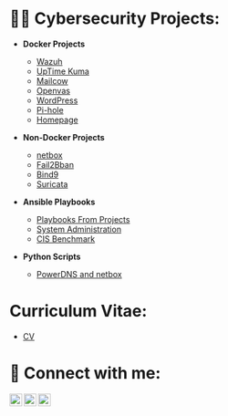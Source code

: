 <h1>👨‍💻 Cybersecurity Projects:</h2>

- <b>Docker Projects</b>
  - [Wazuh](https://github.com/nunof86/wazuh)
  - [UpTime Kuma](https://github.com/nunof86/uptimekuma)
  - [Mailcow](https://github.com/nunof86/mailcow)
  - [Openvas](https://github.com/nunof86/openvas)
  - [WordPress](https://github.com/nunof86/wordpress)
  - [Pi-hole](https://github.com/nunof86/pihole)
  - [Homepage](https://github.com/nunof86/Homepage)
- <b>Non-Docker Projects</b>
  - [netbox](https://github.com/nunof86/netbox)
  - [Fail2Bban](https://github.com/nunof86/fail2ban)
  - [Bind9](https://github.com/nunof86/dns-bind9)
  - [Suricata](https://github.com/nunof86/suricata)
  
- <b>Ansible Playbooks</b>
  - [Playbooks From Projects](https://github.com/nunof86/ansible-playbooks/tree/main/debian-based/playbooks_from_projects)
  - [System Administration](https://github.com/nunof86/ansible-playbooks/tree/main/debian-based/system_administration)
  - [CIS Benchmark](https://github.com/nunof86/CIS-Benchmark)

- <b>Python Scripts</b>
  - [PowerDNS and netbox](https://github.com/nunof86/python-scripts)


<h1>Curriculum Vitae:</h2>

  - [CV](https://github.com/nunof86/nunof86/blob/main/cv.pdf)

<h1> 🤳 Connect with me:</h2>

[<img align="left" alt="NunoFernandes | Instagram" width="22px" src="https://cdn.jsdelivr.net/npm/simple-icons@v3/icons/instagram.svg" />][Instagram]
[<img align="left" alt="NunoFernandes | Email" width="22px" src="https://www.svgrepo.com/show/521128/email-1.svg" />][Email]
[<img align="left" alt="NunoFernandes | Email" width="22px" src="https://www.svgrepo.com/show/521725/linkedin.svg" />][Linkedin]


[instagram]: https://www.instagram.com/nunofernandes86/
[Email]: mailto:nunoagf@live.com.pt
[Linkedin]: https://www.linkedin.com/in/nuno-fernandes-932024282/
